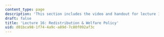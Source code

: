 ```yaml
---
content_type: page
description: 'This section includes the video and handout for lecture 16. '
draft: false
title: 'Lecture 16: Redistribution & Welfare Policy'
uid: d01bca98-1f74-4a9c-a89d-7c80f092af3c
---
```

